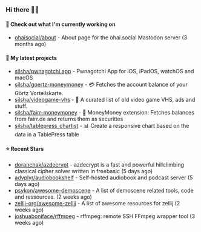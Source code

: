 ### Hi there 🦊👋

#### 👷 Check out what I'm currently working on

- [ohaisocial/about](https://github.com/ohaisocial/about) - About page for the ohai.social Mastodon server (3 months ago)

#### 🌱 My latest projects

- [silsha/pwnagotchi.app](https://github.com/silsha/pwnagotchi.app) - Pwnagotchi App for iOS, iPadOS, watchOS and macOS
- [silsha/goertz-moneymoney](https://github.com/silsha/goertz-moneymoney) - 💳 Fetches the account balance of your Görtz Vorteilskarte.
- [silsha/videogame-vhs](https://github.com/silsha/videogame-vhs) - 👾 A curated list of old video game VHS, ads and stuff.
- [silsha/fairr-moneymoney](https://github.com/silsha/fairr-moneymoney) - 💸 MoneyMoney extension: Fetches balances from fairr.de and returns them as securities
- [silsha/tablepress_chartist](https://github.com/silsha/tablepress_chartist) - 📊 Create a responsive chart based on the data in a TablePress table

#### ⭐ Recent Stars

- [doranchak/azdecrypt](https://github.com/doranchak/azdecrypt) - azdecrypt is a fast and powerful hillclimbing classical cipher solver written in freebasic (5 days ago)
- [advplyr/audiobookshelf](https://github.com/advplyr/audiobookshelf) - Self-hosted audiobook and podcast server (5 days ago)
- [psykon/awesome-demoscene](https://github.com/psykon/awesome-demoscene) - A list of demoscene related tools, code and ressources. (2 weeks ago)
- [zellij-org/awesome-zellij](https://github.com/zellij-org/awesome-zellij) -  A list of awesome resources for zellij (2 weeks ago)
- [joshuaboniface/rffmpeg](https://github.com/joshuaboniface/rffmpeg) - rffmpeg: remote SSH FFmpeg wrapper tool (3 weeks ago)
